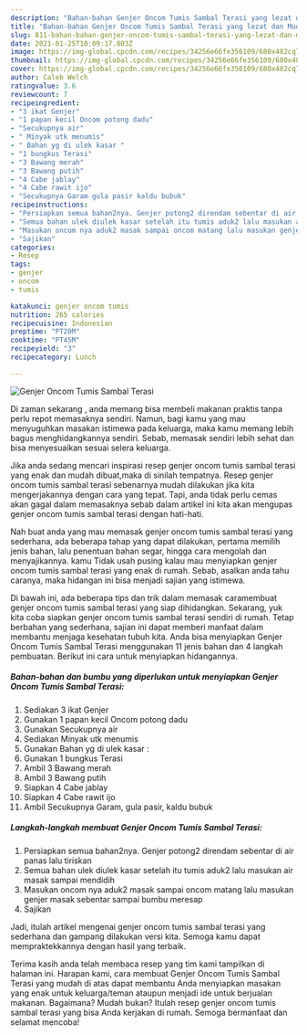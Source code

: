 ```yaml
---
description: "Bahan-bahan Genjer Oncom Tumis Sambal Terasi yang lezat dan Mudah Dibuat"
title: "Bahan-bahan Genjer Oncom Tumis Sambal Terasi yang lezat dan Mudah Dibuat"
slug: 811-bahan-bahan-genjer-oncom-tumis-sambal-terasi-yang-lezat-dan-mudah-dibuat
date: 2021-01-25T10:09:17.803Z
image: https://img-global.cpcdn.com/recipes/34256e66fe356109/680x482cq70/genjer-oncom-tumis-sambal-terasi-foto-resep-utama.jpg
thumbnail: https://img-global.cpcdn.com/recipes/34256e66fe356109/680x482cq70/genjer-oncom-tumis-sambal-terasi-foto-resep-utama.jpg
cover: https://img-global.cpcdn.com/recipes/34256e66fe356109/680x482cq70/genjer-oncom-tumis-sambal-terasi-foto-resep-utama.jpg
author: Caleb Welch
ratingvalue: 3.6
reviewcount: 7
recipeingredient:
- "3 ikat Genjer"
- "1 papan kecil Oncom potong dadu"
- "Secukupnya air"
- " Minyak utk menumis"
- " Bahan yg di ulek kasar "
- "1 bungkus Terasi"
- "3 Bawang merah"
- "3 Bawang putih"
- "4 Cabe jablay"
- "4 Cabe rawit ijo"
- "Secukupnya Garam gula pasir kaldu bubuk"
recipeinstructions:
- "Persiapkan semua bahan2nya. Genjer potong2 direndam sebentar di air panas lalu tiriskan"
- "Semua bahan ulek diulek kasar setelah itu tumis aduk2 lalu masukan air masak sampai mendidih"
- "Masukan oncom nya aduk2 masak sampai oncom matang lalu masukan genjer masak sebentar sampai bumbu meresap"
- "Sajikan"
categories:
- Resep
tags:
- genjer
- oncom
- tumis

katakunci: genjer oncom tumis 
nutrition: 265 calories
recipecuisine: Indonesian
preptime: "PT20M"
cooktime: "PT45M"
recipeyield: "3"
recipecategory: Lunch

---
```



![Genjer Oncom Tumis Sambal Terasi](https://img-global.cpcdn.com/recipes/34256e66fe356109/680x482cq70/genjer-oncom-tumis-sambal-terasi-foto-resep-utama.jpg)

Di zaman  sekarang , anda memang bisa membeli makanan praktis tanpa perlu repot memasaknya sendiri. Namun, bagi kamu yang mau menyuguhkan masakan istimewa pada keluarga, maka kamu memang lebih bagus menghidangkannya sendiri. Sebab, memasak sendiri lebih sehat dan bisa menyesuaikan sesuai selera keluarga.

Jika anda sedang mencari inspirasi resep genjer oncom tumis sambal terasi yang enak dan mudah dibuat,maka di sinilah tempatnya. Resep genjer oncom tumis sambal terasi  sebenarnya mudah dilakukan jika kita mengerjakannya dengan cara yang tepat. Tapi, anda tidak perlu cemas akan gagal dalam memasaknya 
sebab dalam artikel ini kita akan mengupas genjer oncom tumis sambal terasi dengan hati-hati.  



Nah buat anda yang mau memasak genjer oncom tumis sambal terasi yang sederhana, ada beberapa tahap yang dapat dilakukan, pertama memilih jenis bahan, lalu penentuan bahan segar, hingga cara mengolah dan menyajikannya. kamu Tidak usah pusing kalau mau menyiapkan genjer oncom tumis sambal terasi yang enak di rumah. Sebab, asalkan anda  tahu caranya, maka hidangan ini bisa menjadi sajian yang istimewa.

Di bawah ini, ada beberapa tips dan trik dalam memasak caramembuat genjer oncom tumis sambal terasi yang siap dihidangkan. Sekarang, yuk kita coba siapkan genjer oncom tumis sambal terasi sendiri di rumah. Tetap berbahan yang sederhana, sajian ini dapat memberi manfaat dalam membantu menjaga kesehatan tubuh kita. Anda bisa menyiapkan Genjer Oncom Tumis Sambal Terasi menggunakan 11 jenis bahan dan 4 langkah pembuatan. Berikut ini cara untuk menyiapkan hidangannya.

<!--inarticleads1-->

##### Bahan-bahan dan bumbu yang diperlukan untuk menyiapkan Genjer Oncom Tumis Sambal Terasi:

1. Sediakan 3 ikat Genjer
1. Gunakan 1 papan kecil Oncom potong dadu
1. Gunakan Secukupnya air
1. Sediakan  Minyak utk menumis
1. Gunakan  Bahan yg di ulek kasar :
1. Gunakan 1 bungkus Terasi
1. Ambil 3 Bawang merah
1. Ambil 3 Bawang putih
1. Siapkan 4 Cabe jablay
1. Siapkan 4 Cabe rawit ijo
1. Ambil Secukupnya Garam, gula pasir, kaldu bubuk




<!--inarticleads2-->

##### Langkah-langkah membuat Genjer Oncom Tumis Sambal Terasi:

1. Persiapkan semua bahan2nya. Genjer potong2 direndam sebentar di air panas lalu tiriskan
1. Semua bahan ulek diulek kasar setelah itu tumis aduk2 lalu masukan air masak sampai mendidih
1. Masukan oncom nya aduk2 masak sampai oncom matang lalu masukan genjer masak sebentar sampai bumbu meresap
1. Sajikan




Jadi, itulah artikel mengenai  genjer oncom tumis sambal terasi  yang sederhana dan gampang dilakukan versi kita. Semoga kamu dapat mempraktekkannya dengan hasil yang terbaik. 

Terima kasih anda telah membaca resep yang tim kami tampilkan di halaman ini. Harapan kami, cara membuat  Genjer Oncom Tumis Sambal Terasi yang mudah di atas dapat membantu Anda menyiapkan masakan yang enak untuk keluarga/teman ataupun menjadi ide untuk berjualan makanan. Bagaimana? Mudah bukan? Itulah resep genjer oncom tumis sambal terasi yang bisa Anda kerjakan di rumah. Semoga bermanfaat dan selamat mencoba!

